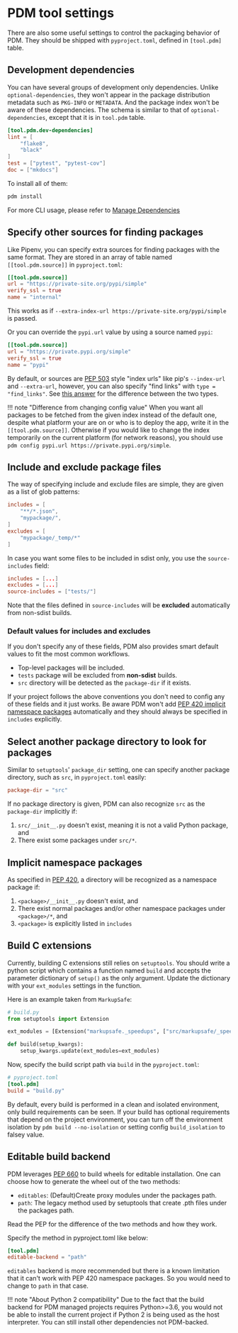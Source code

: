 # PDM tool settings

There are also some useful settings to control the packaging behavior of PDM. They should be shipped with `pyproject.toml`, defined in `[tool.pdm]` table.

## Development dependencies

You can have several groups of development only dependencies. Unlike `optional-dependencies`, they won't appear in the package distribution metadata such as `PKG-INFO` or `METADATA`.
And the package index won't be aware of these dependencies. The schema is similar to that of `optional-dependencies`, except that it is in `tool.pdm` table.

```toml
[tool.pdm.dev-dependencies]
lint = [
    "flake8",
    "black"
]
test = ["pytest", "pytest-cov"]
doc = ["mkdocs"]
```

To install all of them:

```bash
pdm install
```

For more CLI usage, please refer to [Manage Dependencies](../usage/dependency/)

## Specify other sources for finding packages

Like Pipenv, you can specify extra sources for finding packages with the same format. They are stored in an array of table named `[[tool.pdm.source]]` in `pyproject.toml`:

```toml
[[tool.pdm.source]]
url = "https://private-site.org/pypi/simple"
verify_ssl = true
name = "internal"
```

This works as if `--extra-index-url https://private-site.org/pypi/simple` is passed.

Or you can override the `pypi.url` value by using a source named `pypi`:

```toml
[[tool.pdm.source]]
url = "https://private.pypi.org/simple"
verify_ssl = true
name = "pypi"
```

By default, or sources are [PEP 503](https://www.python.org/dev/peps/pep-0503/) style "index urls" like pip's `--index-url` and `--extra-url`, however, you can also specify "find links" with
`type = "find_links"`. See [this answer](https://stackoverflow.com/a/46651848) for the difference between the two types.

!!! note "Difference from changing config value"
    When you want all packages to be fetched from the given index instead of the default one, despite what platform your are on or who is to deploy the app,
    write it in the `[[tool.pdm.source]]`. Otherwise if you would like to change the index temporarily on the current platform (for network reasons), you should use
    `pdm config pypi.url https://private.pypi.org/simple`.

## Include and exclude package files

The way of specifying include and exclude files are simple, they are given as a list of glob patterns:

```toml
includes = [
    "**/*.json",
    "mypackage/",
]
excludes = [
    "mypackage/_temp/*"
]
```

In case you want some files to be included in sdist only, you use the `source-includes` field:

```toml
includes = [...]
excludes = [...]
source-includes = ["tests/"]
```

Note that the files defined in `source-includes` will be **excluded** automatically from non-sdist builds.

### Default values for includes and excludes

If you don't specify any of these fields, PDM also provides smart default values to fit the most common workflows.

- Top-level packages will be included.
- `tests` package will be excluded from **non-sdist** builds.
- `src` directory will be detected as the `package-dir` if it exists.

If your project follows the above conventions you don't need to config any of these fields and it just works.
Be aware PDM won't add [PEP 420 implicit namespace packages](https://www.python.org/dev/peps/pep-0420/) automatically and they should always be specified in `includes` explicitly.

## Select another package directory to look for packages

Similar to `setuptools`' `package_dir` setting, one can specify another package directory, such as `src`, in `pyproject.toml` easily:

```toml
package-dir = "src"
```

If no package directory is given, PDM can also recognize `src` as the `package-dir` implicitly if:

1. `src/__init__.py` doesn't exist, meaning it is not a valid Python package, and
2. There exist some packages under `src/*`.

## Implicit namespace packages

As specified in [PEP 420](https://www.python.org/dev/peps/pep-0420), a directory will be recognized as a namespace package if:

1. `<package>/__init__.py` doesn't exist, and
2. There exist normal packages and/or other namespace packages under `<package>/*`, and
3. `<package>` is explicitly listed in `includes`

## Build C extensions

Currently, building C extensions still relies on `setuptools`. You should write a python script which contains
a function named `build` and accepts the parameter dictionary of `setup()` as the only argument.
Update the dictionary with your `ext_modules` settings in the function.

Here is an example taken from `MarkupSafe`:

```python
# build.py
from setuptools import Extension

ext_modules = [Extension("markupsafe._speedups", ["src/markupsafe/_speedups.c"])]

def build(setup_kwargs):
    setup_kwargs.update(ext_modules=ext_modules)
```

Now, specify the build script path via `build` in the `pyproject.toml`:

```toml
# pyproject.toml
[tool.pdm]
build = "build.py"
```

By default, every build is performed in a clean and isolated environment, only build requirements can be seen. If your build has optional requirements that depend on the project environment, you can turn off the environment isolation by `pdm build --no-isolation` or setting config `build_isolation` to falsey value.

## Editable build backend

PDM leverages [PEP 660](https://www.python.org/dev/peps/pep-0660/) to build wheels for editable installation.
One can choose how to generate the wheel out of the two methods:

- `editables`: (Default)Create proxy modules under the packages path.
- `path`: The legacy method used by setuptools that create .pth files under the packages path.

Read the PEP for the difference of the two methods and how they work.

Specify the method in pyproject.toml like below:

```toml
[tool.pdm]
editable-backend = "path"
```

`editables` backend is more recommended but there is a known limitation that it can't work with PEP 420 namespace packages.
So you would need to change to `path` in that case.

!!! note "About Python 2 compatibility"
    Due to the fact that the build backend for PDM managed projects requires Python>=3.6, you would not be able to
    install the current project if Python 2 is being used as the host interpreter. You can still install other dependencies not PDM-backed.
